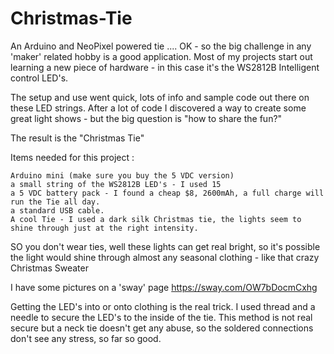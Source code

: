 # Christmas-Tie
An Arduino and NeoPixel powered tie ....
OK - so the big challenge in any 'maker' related hobby is a good application.
Most of my projects start out learning a new piece of hardware - in this case it's the WS2812B Intelligent control LED's.

The setup and use went quick, lots of info and sample code out there on these LED strings. After a lot of code I discovered a way to create some great light shows - but the big question is "how to share the fun?"

The result is the "Christmas Tie"

Items needed for this project :

    Arduino mini (make sure you buy the 5 VDC version)
    a small string of the WS2812B LED's - I used 15
    a 5 VDC battery pack - I found a cheap $8, 2600mAh, a full charge will run the Tie all day.
    a standard USB cable.
    A cool Tie - I used a dark silk Christmas tie, the lights seem to shine through just at the right intensity.
    
SO you don't wear ties, well these lights can get real bright, so it's possible the light would shine through almost any seasonal clothing - like that crazy Christmas Sweater

I have some pictures on a 'sway' page https://sway.com/OW7bDocmCxhg

Getting the LED's into or onto clothing is the real trick. I used thread and a needle to secure the LED's to the inside of the tie. This method is not real secure but a neck tie doesn't get any abuse, so the soldered connections don't see any stress, so far so good.
